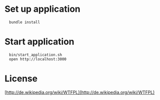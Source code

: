 # Set up application

```
  bundle install
```

# Start application

```
  bin/start_application.sh
  open http://localhost:3000
```

# License

  [http://de.wikipedia.org/wiki/WTFPL](http://de.wikipedia.org/wiki/WTFPL)
